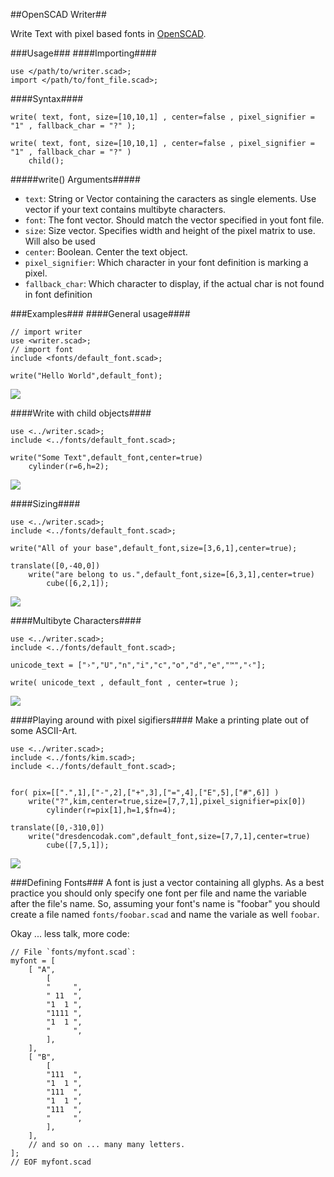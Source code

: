 ##OpenSCAD Writer##

Write Text with pixel based fonts in [OpenSCAD](http://www.openscad.org/).

###Usage###
####Importing####
```
use </path/to/writer.scad>;
import </path/to/font_file.scad>;
```

####Syntax####
```
write( text, font, size=[10,10,1] , center=false , pixel_signifier = "1" , fallback_char = "?" );
```

```
write( text, font, size=[10,10,1] , center=false , pixel_signifier = "1" , fallback_char = "?" )
	child();
```

#####write() Arguments#####
- `text`: String or Vector containing the caracters as single elements. Use vector if your text contains multibyte characters.
- `font`: The font vector. Should match the vector specified in yout font file.
- `size`: Size vector. Specifies width and height of the pixel matrix to use. Will also be used 
- `center`: Boolean. Center the text object.
- `pixel_signifier`: Which character in your font definition is marking a pixel.
- `fallback_char`: Which character to display, if the actual char is not found in font definition

###Examples###
####General usage####
```
// import writer
use <writer.scad>;
// import font
include <fonts/default_font.scad>;

write("Hello World",default_font);
```
![](examples/general.png)

####Write with child objects####
```
use <../writer.scad>;
include <../fonts/default_font.scad>;

write("Some Text",default_font,center=true)
	cylinder(r=6,h=2);
```
![](examples/use-child.png)

####Sizing####
```
use <../writer.scad>;
include <../fonts/default_font.scad>;

write("All of your base",default_font,size=[3,6,1],center=true);

translate([0,-40,0])
	write("are belong to us.",default_font,size=[6,3,1],center=true)
		cube([6,2,1]);
```
![](examples/sizing.png)

####Multibyte Characters####
```
use <../writer.scad>;
include <../fonts/default_font.scad>;

unicode_text = ["›","U","n","i","c","o","d","e","™","‹"];

write( unicode_text , default_font , center=true );
```
![](examples/unicode.png)

####Playing around with pixel sigifiers####
Make a printing plate out of some ASCII-Art.

```
use <../writer.scad>;
include <../fonts/kim.scad>;
include <../fonts/default_font.scad>;


for( pix=[[".",1],["-",2],["+",3],["=",4],["E",5],["#",6]] )
	write("?",kim,center=true,size=[7,7,1],pixel_signifier=pix[0])
		cylinder(r=pix[1],h=1,$fn=4);

translate([0,-310,0])
	write("dresdencodak.com",default_font,size=[7,7,1],center=true)
		cube([7,5,1]);
```
![](examples/pixel-signifier.png)

###Defining Fonts###
A font is just a vector containing all glyphs. 
As a best practice you should only specify one font per file and name the variable after the file's name.
So, assuming your font's name is "foobar" you should create a file named `fonts/foobar.scad` and name the variale as well `foobar`.

Okay ... less talk, more code:
```
// File `fonts/myfont.scad`:
myfont = [
	[ "A",
		[
		"     ",
		" 11  ",
		"1  1 ",
		"1111 ",
		"1  1 ",
		"     ",
		],
	],
	[ "B",
		[
		"111  ",
		"1  1 ",
		"111  ",
		"1  1 ",
		"111  ",
		"     ",
		],
	],
	// and so on ... many many letters.
];
// EOF myfont.scad
```
